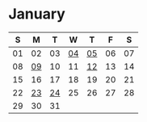 # January

| S | M | T | W | T | F | S |
|---|---|---|---|---|---|---|
| 01 | 02 | 03 | [04](04.md) | [05](05.md) | 06 | 07 |
| 08 | [09](09.md) | 10 | 11 | [12](12.md) | 13 | 14 |
| 15 | 16 | 17 | 18 | 19 | 20 | 21 |
| 22 | [23](23.md) | [24](24.md) | 25 | 26 | 27 | 28 |
| 29 | 30 | 31 |
